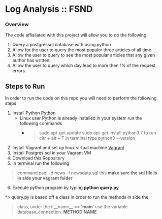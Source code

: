 # Log Analysis :: FSND

### Overview

The code affialiated with this project will allow you to do the following.

1. Query a postgressql database with using python
2. Allow for the user to query the most populor three articles of all time.
3. Allow the user to query to see the most popular articles that any given author has written.
4. Allow the user to query which day lead to more then 1% of the request errors.



## Steps to Run

In order to run the code on this repo you will need to perform the following steps

1. Install Python [Python](https://www.python.org/)
    *  Linux user Python is already installed in your system run the following commands
        * > sudo apt-get  update
          > sudo apt-get install python3.7
          > to run cltr + alt + T in terminal type python3 --version
2. Install Vagrant and set up linux virtual machine [Vagrant](https://www.vagrantup.com/intro/getting-started/)
3. Install Postgres sql in your Vagrant VM
4. Download this Repository
5. In terminal run the following
  >  command psql -d news -f newsdata.sql this **make sure the sql file is in side your vagrant folder**

6. Execute python program by typing **python query.py**

*> query.py is based off a class in order to run the methods in side the
> class, under the if__name__ == '__main__' use the variable database_connection. **METHOD NAME** 
